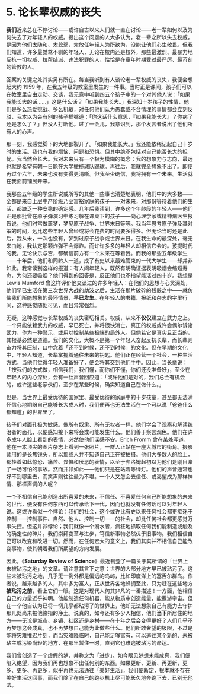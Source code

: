 # 5. 论长辈权威的丧失

**我们**近来总在不停讨论——或许自古以来人们就一直在讨论——老一辈如何以及为何失去了对年轻人的权威。提出这个问题的人大多认为，老一辈之所以失去权威，是因为他们太随和、太软弱，太放任年轻人为所欲为，没能让他们心生敬畏。但我们知道，许多最桀骜不驯的年轻人，无论在校内还是校外，那些最激烈、最暴力地反抗一切权威、拉帮结派、违法犯罪的人，恰恰是在童年时期受过最严厉、最苛刻的管教的人。

答案的关键之处其实另有所在。每当我听到有人谈论老一辈权威的丧失，我便会想起大约 1959 年，在我五年级的教室里发生的一件事。当时正是课间，孩子们可以在教室里自由走动、交谈，我无意中听到四五个孩子中的一个对其他人说：「如果我能长大的话……」这是什么话？「如果我能长大。」我深知十岁孩子的性情，他们是多么热爱挑战、多么机敏，对任何他们认为愚蠢或不合情理的事情都会立刻反驳，我本以为会有别的孩子插嘴道：「你这话什么意思，『如果我能长大』？你病了还是怎么了？」但没人打断他。过了一会儿，我意识到，那个发言者说出了他们所有人的心声。

那一刻，我感觉脚下的大地都裂开了。「如果我能长大。」我还能依稀记起自己十岁时的生活。我也有我的烦恼、问题和恐惧。但其中绝不包括对自己能否长大的担忧。我当然会长大。我对未来只有一个极为模糊的概念；我的想象力与志向，最远也就是希望有朝一日能在大学橄榄球队踢球。再往后，我就完全想象不出了。即便再过个六年，未来也没有变得更清晰。但我至少确信，我将拥有一个未来。生活就在我面前铺展开来。

我那些五年级的学生所说或所写的其他一些事也清楚地表明，他们中的大多数——全都是来自上层中产阶级乃至富裕家庭的孩子——对未来，对那份等待着他们的生活，都缺乏一种安稳的确定感。几年后我读到，许多这个年龄段的年轻人——他们正是那批曾在原子弹演习中练习躲在课桌下的孩子——向心理学家或精神病医生报告说，他们时常做噩梦，梦见原子战争、世界末日等等。我当年思考原子弹及其对策的时间，远比这些年轻人曾经或将会花费的时间要多得多。但无论当时还是此后，我从未，一次也没有，梦到过原子战争或世界末日。在我生命的最深处，毫无来由地，我认定那颗炸弹不会爆炸。而许许多多的年轻人却相信它会的。孩提时代的我，无论快乐与否，都确信前方有一个未来在等着我。而我的那些五年级学生——十年后，他们和同龄人一道，成了有史以来最难管束的一代大学生——却并非如此。我常读到这样的报道：有人问年轻人，既然有明确证据表明吸烟会缩短寿命，为何还要吸烟？他们得到的回答是，反正他们也不指望能活过四十岁。我想是 Lewis Mumford 曾这样评价他交谈过的许多年轻人：在他们的思想与心灵深处，他们早已生活在第三次世界大战的劫波之后，生活在那片破碎的残骸之中——就仿佛我们所能想象的最坏情景，**早已发生**。在年轻人的书籍、报纸和杂志的字里行间，这种感觉随处可见，而且异常强烈。

无疑，这种感觉与长辈权威的丧失密切相关。权威，从来不**仅仅**建立在武力之上。一个只能依赖武力的权威，早已死亡，并将很快消亡。真正的权威或许会偶尔诉诸武力，作为一种警示，或用以控制某些极端的局外人。但倘若它是真实且正当的，其根基必然是道德。我们的文化，大概不是第一个年轻人奋起反抗长辈，而长辈则奋力将其压制，口中念着「还不到时候，还不到时候」的文化。但在早期的文化中，年轻人知道，长辈掌握着通往未来的钥匙。他们正在经营一个社会，一种生活方式，当他们觉得年轻人准备好了，便会将其交到他们手中。因此，当长辈说：「按我们的方式做，相信我们，我们懂，而你们不懂，你们还没准备好」，至少在年轻人的内心深处，会有一丝声音回应道：「或许他们是对的，我们总会有机会的，或许这些老家伙们，至少在某些时候，确实知道自己在做什么。」

但是，当世界上最受优待的国家里、最受优待的家庭中的十岁孩童，甚至都无法满怀信心地期盼自己能够长大成人时，我们便再也无法生活在一个可以说「爸爸什么都知道」的世界里了。

孩子们对面孔极为敏感。像所有奴隶、所有无权者一样，他们学会了观察和解读统治者的面孔，以便感知接下来将会或可能发生什么。他们善于察言观色。他们在许多成年人脸上看到的表情，必然使他们深感不安。Erich Fromm 曾在某处写道，他在一本顶尖的图片杂志上看到一张照片，一群人正站在一座大城市的街角。摄影师用的是长焦镜头，所以那些人并不知道自己正在被拍摄。他们大多数人的脸上，都挂着如此惊恐、痛苦、畏惧和厌恶的表情，以至于弗洛姆起初以为他们是刚目睹了一场可怕的事故。然而并非如此——他们只是在站着等绿灯。他们的声音通常也好不到哪里去，而笑声则往往最为不堪。一个人又怎会去信任、或渴望成为那样神情、那样声调的人呢？

一个不相信自己能创造出所喜爱的未来，不信任、不喜爱任何自己所能想象的未来的世代，便没有任何东西可以传承给下一代，因而也就没有任何话可以对年轻人说。这或许看似一个悖论：我们的社会，这个或许比有史以来任何社会都更痴迷于控制——控制事件、自然、他人、控制一切——的社会，却比任何社会都更感觉万事失控。但这并非悖论；我们就像一个溺水者，疯狂地抓取任何我们能制造或触及的确定性的碎片。我们崇拜变革与进步，笃信新事物必然优于旧事物。我们相信自己可以改变和改进一切。然而，在任何宏大的意义上，我们其实并不相信自己能改变事物，使其朝着我们所期望的方向发展。

因此，《**Saturday Review of Science**》最近刊登了一篇关于其所谓的「世界上未被玷污之地」的文章。请注意其言下之意：世界的大部分地方早已被玷污了。这些未被玷污之地，几乎无一例外都是偏远的岛屿，比如印度洋上的塞舌尔群岛。作者说，越来越多的人，其中多为富人，正从世界各地蜂拥至此，只为赶在这些地方**被玷污之前**，看上它们一眼。这是对现代人何其非凡的一番描述！一方面，他相信自己的力量近乎神明。他能制造任何机器，能从物质中创造能量，能遨游宇宙。但在一个他自认为已将一切几乎都玷污了的世界上，他却无法想象自己有能力去守护那几处尚未被他染指的净土。说真的，如今还有多少人相信，他们**当下**所居住的地方——无论是城市、乡镇、社区还是乡村——在十年之后会变得更好？人们几乎不再梦想这会成真，也不再梦想自己能为此做些什么。他们所敢奢望的极限，不过是能将灾难推迟片刻，而当灾难降临时，自己能足够富有，可以逃往某个新的、未被玷主或污染尚轻的地方，在那里暂住一时，直到它也难逃被玷污的命运。

我们曾创造了一个虚假的梦，并称之为「进步」。如今眼见梦想未能成真，我们便陷入绝望，因为我们再也想象不出任何别的东西。如果更新、更新、再更新，更多、更多、再更多，似乎再也无法通往「美好生活」，我们便断定，根本就不存在美好生活这回事，而我们除了在自己的跑步机上尽可能长久地奔跑下去，已别无他法。